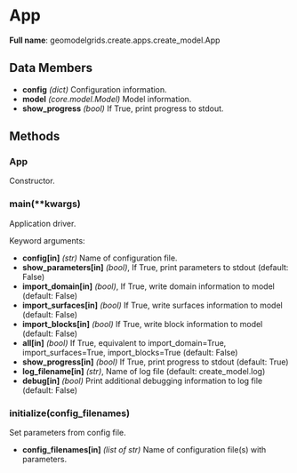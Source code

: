 # App

**Full name**: geomodelgrids.create.apps.create_model.App

## Data Members

- **config** *(dict)* Configuration information.
- **model** *(core.model.Model)* Model information.
- **show_progress** *(bool)* If True, print progress to stdout.

## Methods

### App

Constructor.

### main(**kwargs)

Application driver.

Keyword arguments:

- **config[in]** *(str)* Name of configuration file.
- **show_parameters[in]** *(bool)*, If True, print parameters to stdout (default: False)
- **import_domain[in]** *(bool)*, If True, write domain information to model (default: False)
- **import_surfaces[in]** *(bool)* If True, write surfaces information to model (default: False)
- **import_blocks[in]** *(bool)* If True, write block information to model (default: False)
- **all[in]** *(bool)* If True, equivalent to import_domain=True, import_surfaces=True, import_blocks=True (default: False)
- **show_progress[in]** *(bool)* If True, print progress to stdout (default: True)
- **log_filename[in]** *(str)*, Name of log file (default: create_model.log)
- **debug[in]** *(bool)* Print additional debugging information to log file (default: False)

### initialize(config_filenames)

Set parameters from config file.

- **config_filenames[in]** *(list of str)* Name of configuration file(s) with parameters.
